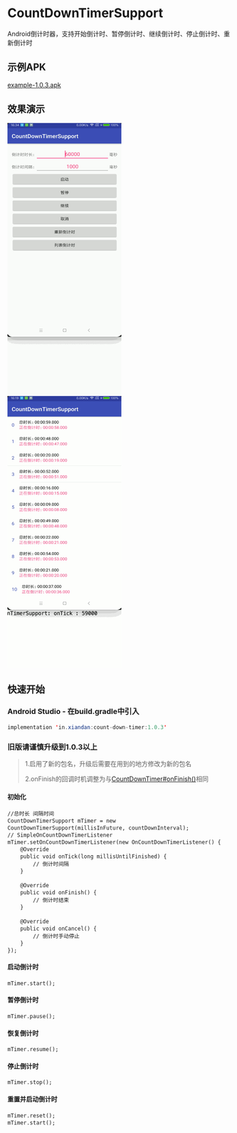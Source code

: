 # CountDownTimerSupport
Android倒计时器，支持开始倒计时、暂停倒计时、继续倒计时、停止倒计时、重新倒计时

## 示例APK
[example-1.0.3.apk](example-1.0.3.apk)

## 效果演示
![](screenshot/count-down-timer.gif)
![](screenshot/count-down-timer-2.gif)

## 快速开始
### Android Studio - 在build.gradle中引入
```java
implementation 'in.xiandan:count-down-timer:1.0.3'
```

### 旧版请谨慎升级到1.0.3以上
> 1.启用了新的包名，升级后需要在用到的地方修改为新的包名
> 
> 2.onFinish的回调时机调整为与[CountDownTimer#onFinish()](https://developer.android.com/reference/android/os/CountDownTimer#onFinish())相同

#### 初始化
```
//总时长 间隔时间
CountDownTimerSupport mTimer = new CountDownTimerSupport(millisInFuture, countDownInterval);
// SimpleOnCountDownTimerListener
mTimer.setOnCountDownTimerListener(new OnCountDownTimerListener() {
    @Override
    public void onTick(long millisUntilFinished) {
        // 倒计时间隔
    }

    @Override
    public void onFinish() {
        // 倒计时结束
    }

    @Override
    public void onCancel() {
        // 倒计时手动停止
    }
});
```

#### 启动倒计时
```
mTimer.start();
```

#### 暂停倒计时
```
mTimer.pause();
```

#### 恢复倒计时
```
mTimer.resume();
```

#### 停止倒计时
```
mTimer.stop();
```

#### 重置并启动倒计时
```
mTimer.reset();
mTimer.start();
```
